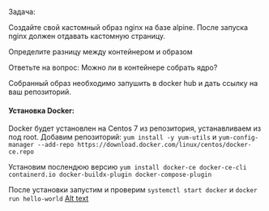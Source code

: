 Задача:

Создайте свой кастомный образ nginx на базе alpine. После запуска nginx должен
отдавать кастомную страницу.

Определите разницу между контейнером и образом

Ответьте на вопрос: Можно ли в контейнере собрать ядро?

Собранный образ необходимо запушить в docker hub и дать ссылку на ваш
репозиторий.

#### Установка Docker:

Docker будет установлен на Centos 7 из репозитория, устанавливаем из под root. Добавим репозиторий: ``` yum install -y yum-utils ```  и  ``` yum-config-manager --add-repo https://download.docker.com/linux/centos/docker-ce.repo ```

Установим послендюю версию ``` yum install docker-ce docker-ce-cli containerd.io docker-buildx-plugin docker-compose-plugin ```

После установки запустим и проверим ``` systemctl start docker ``` и ``` docker run hello-world ```
[Alt text](https://github.com/catalist3/otus/blob/master/task14Docker/images/Docker_Hello_world.jpg?raw=true)